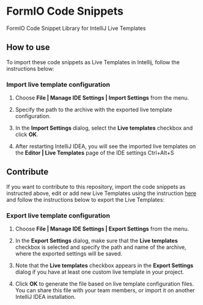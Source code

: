 # FormIO Code Snippets
FormIO Code Snippet Library for IntelliJ Live Templates

## How to use
To import these code snippets as Live Templates in Intellij, follow the instructions below:

### Import live template configuration
1. Choose **File | Manage IDE Settings | Import Settings** from the menu.

2. Specify the path to the archive with the exported live template configuration.

3. In the **Import Settings** dialog, select the **Live templates** checkbox and click **OK**.

4. After restarting IntelliJ IDEA, you will see the imported live templates on the **Editor | Live Templates** page of the IDE settings Ctrl+Alt+S


## Contribute
If you want to contribute to this repository, import the code snippets as instructed above, edit or add new Live Templates using the instruction [here](https://www.jetbrains.com/help/idea/creating-and-editing-live-templates.html) and follow the instructions below to export the Live Templates:

### Export live template configuration
1. Choose **File | Manage IDE Settings | Export Settings** from the menu.

2. In the **Export Settings** dialog, make sure that the **Live templates** checkbox is selected and specify the path and name of the archive, where the exported settings will be saved.

3. Note that the **Live templates** checkbox appears in the **Export Settings** dialog if you have at least one custom live template in your project.

4. Click **OK** to generate the file based on live template configuration files. You can share this file with your team members, or import it on another IntelliJ IDEA installation.
